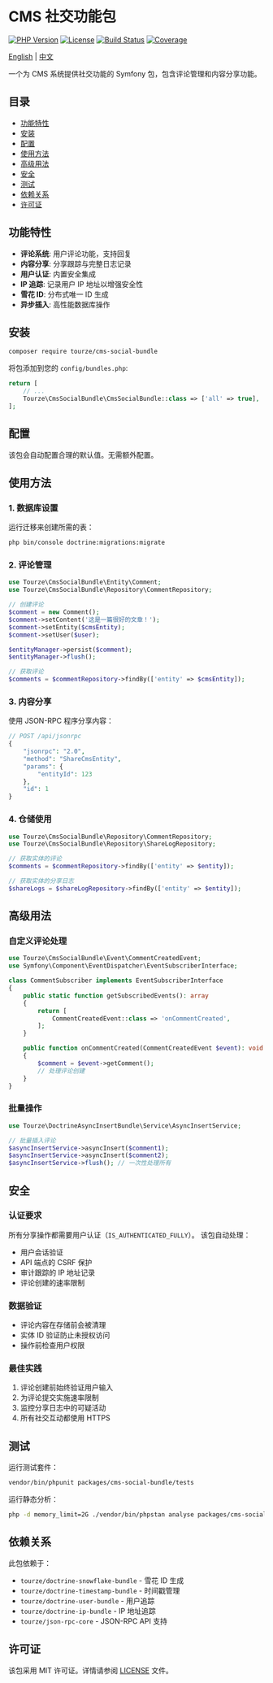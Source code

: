 # CMS 社交功能包

[![PHP Version](https://img.shields.io/badge/php-%5E8.1-blue.svg)](https://php.net/)
[![License](https://img.shields.io/badge/license-MIT-green.svg)](LICENSE)
[![Build Status](https://img.shields.io/badge/build-passing-brightgreen.svg)](https://github.com/tourze/cms-social-bundle)
[![Coverage](https://img.shields.io/badge/coverage-85%25-brightgreen.svg)](https://github.com/tourze/cms-social-bundle)

[English](README.md) | [中文](README.zh-CN.md)

一个为 CMS 系统提供社交功能的 Symfony 包，包含评论管理和内容分享功能。

## 目录

- [功能特性](#功能特性)
- [安装](#安装)
- [配置](#配置)
- [使用方法](#使用方法)
- [高级用法](#高级用法)
- [安全](#安全)
- [测试](#测试)
- [依赖关系](#依赖关系)
- [许可证](#许可证)

## 功能特性

- **评论系统**: 用户评论功能，支持回复
- **内容分享**: 分享跟踪与完整日志记录
- **用户认证**: 内置安全集成
- **IP 追踪**: 记录用户 IP 地址以增强安全性
- **雪花 ID**: 分布式唯一 ID 生成
- **异步插入**: 高性能数据库操作

## 安装

```bash
composer require tourze/cms-social-bundle
```

将包添加到您的 `config/bundles.php`:

```php
return [
    // ...
    Tourze\CmsSocialBundle\CmsSocialBundle::class => ['all' => true],
];
```

## 配置

该包会自动配置合理的默认值。无需额外配置。

## 使用方法

### 1. 数据库设置

运行迁移来创建所需的表：

```bash
php bin/console doctrine:migrations:migrate
```

### 2. 评论管理

```php
use Tourze\CmsSocialBundle\Entity\Comment;
use Tourze\CmsSocialBundle\Repository\CommentRepository;

// 创建评论
$comment = new Comment();
$comment->setContent('这是一篇很好的文章！');
$comment->setEntity($cmsEntity);
$comment->setUser($user);

$entityManager->persist($comment);
$entityManager->flush();

// 获取评论
$comments = $commentRepository->findBy(['entity' => $cmsEntity]);
```

### 3. 内容分享

使用 JSON-RPC 程序分享内容：

```php
// POST /api/jsonrpc
{
    "jsonrpc": "2.0",
    "method": "ShareCmsEntity",
    "params": {
        "entityId": 123
    },
    "id": 1
}
```

### 4. 仓储使用

```php
use Tourze\CmsSocialBundle\Repository\CommentRepository;
use Tourze\CmsSocialBundle\Repository\ShareLogRepository;

// 获取实体的评论
$comments = $commentRepository->findBy(['entity' => $entity]);

// 获取实体的分享日志
$shareLogs = $shareLogRepository->findBy(['entity' => $entity]);
```

## 高级用法

### 自定义评论处理

```php
use Tourze\CmsSocialBundle\Event\CommentCreatedEvent;
use Symfony\Component\EventDispatcher\EventSubscriberInterface;

class CommentSubscriber implements EventSubscriberInterface
{
    public static function getSubscribedEvents(): array
    {
        return [
            CommentCreatedEvent::class => 'onCommentCreated',
        ];
    }

    public function onCommentCreated(CommentCreatedEvent $event): void
    {
        $comment = $event->getComment();
        // 处理评论创建
    }
}
```

### 批量操作

```php
use Tourze\DoctrineAsyncInsertBundle\Service\AsyncInsertService;

// 批量插入评论
$asyncInsertService->asyncInsert($comment1);
$asyncInsertService->asyncInsert($comment2);
$asyncInsertService->flush(); // 一次性处理所有
```

## 安全

### 认证要求

所有分享操作都需要用户认证（`IS_AUTHENTICATED_FULLY`）。
该包自动处理：

- 用户会话验证
- API 端点的 CSRF 保护
- 审计跟踪的 IP 地址记录
- 评论创建的速率限制

### 数据验证

- 评论内容在存储前会被清理
- 实体 ID 验证防止未授权访问
- 操作前检查用户权限

### 最佳实践

1. 评论创建前始终验证用户输入
2. 为评论提交实施速率限制
3. 监控分享日志中的可疑活动
4. 所有社交互动都使用 HTTPS

## 测试

运行测试套件：

```bash
vendor/bin/phpunit packages/cms-social-bundle/tests
```

运行静态分析：

```bash
php -d memory_limit=2G ./vendor/bin/phpstan analyse packages/cms-social-bundle
```

## 依赖关系

此包依赖于：
- `tourze/doctrine-snowflake-bundle` - 雪花 ID 生成
- `tourze/doctrine-timestamp-bundle` - 时间戳管理
- `tourze/doctrine-user-bundle` - 用户追踪
- `tourze/doctrine-ip-bundle` - IP 地址追踪
- `tourze/json-rpc-core` - JSON-RPC API 支持

## 许可证

该包采用 MIT 许可证。详情请参阅 [LICENSE](LICENSE) 文件。